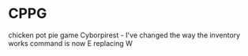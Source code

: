 # CPPG
chicken pot pie game
Cyborpirest - I've changed the way the inventory works command is now E replacing W
